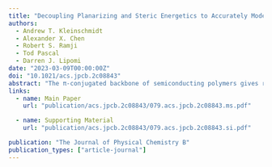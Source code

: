 ```yaml
---
title: "Decoupling Planarizing and Steric Energetics to Accurately Model the Rigidity of π-Conjugated Polymers"
authors:
  - Andrew T. Kleinschmidt
  - Alexander X. Chen
  - Robert S. Ramji
  - Tod Pascal
  - Darren J. Lipomi
date: "2023-03-09T00:00:00Z"
doi: "10.1021/acs.jpcb.2c08843"
abstract: "The π-conjugated backbone of semiconducting polymers gives rise to both their electronic properties and structural rigidity. However, current computational methods for understanding the rigidity of polymer chains fail in one crucial way. Namely, standard torsional scan (TS) methods do not satisfactorily capture the behavior of polymers exhibiting a high degree of steric hindrance. This deficiency in part stems from the method by which torsional scans decouple energy related to electron delocalization from that related to nonbonded interactions. These methods do so by applying classical corrections of the nonbonded energy to the quantum mechanical (QM) torsional profile for polymers that are highly sterically hindered. These large corrections to the energy from nonbonded interactions can substantially skew the calculated QM energies related to torsion, resulting in an inaccurate or imprecise estimation of the rigidity of a polymer. As a consequence, simulations of the morphology of a highly sterically hindered polymer using the TS method can be highly inaccurate. Here, we describe an alternative, generalizable method by which the delocalization energy can be decoupled from the energy associated with nonbonded interactions—the “isolation of delocalization energy” (DE) method. From torsional energy calculations, we find that the relative accuracy of the DE method is similar to the TS method (within 1 kJ/mol) for two model polymers (P3HT, PTB7) when compared to quantum mechanical calculations. However, the DE method significantly increased the relative accuracy for simulations of PNDI-T, a highly sterically hindered polymer (8.16 kJ/mol). Likewise, we show that comparison of the planarization energy (i.e., backbone rigidity) from torsional parameters is significantly more precise for both PTB7 and PNDI-T when using the DE method as opposed to the TS method. These differences affect the simulated morphology, with the DE method predicting a significantly more planar configuration of PNDI-T."
links:
  - name: Main Paper
    url: "publication/acs.jpcb.2c08843/079.acs.jpcb.2c08843.ms.pdf"

  - name: Supporting Material
    url: "publication/acs.jpcb.2c08843/079.acs.jpcb.2c08843.si.pdf"

publication: "The Journal of Physical Chemistry B"
publication_types: ["article-journal"]
---
```

